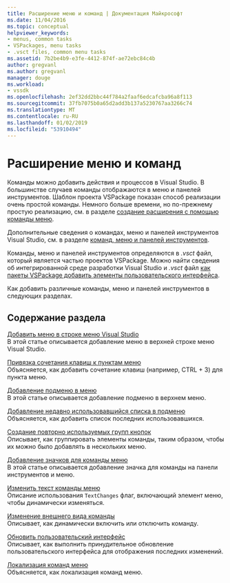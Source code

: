 ```yaml
---
title: Расширение меню и команд | Документация Майкрософт
ms.date: 11/04/2016
ms.topic: conceptual
helpviewer_keywords:
- menus, common tasks
- VSPackages, menu tasks
- .vsct files, common menu tasks
ms.assetid: 7b2be4b9-e3fe-4412-874f-ae72ebc84c4b
author: gregvanl
ms.author: gregvanl
manager: douge
ms.workload:
- vssdk
ms.openlocfilehash: 2ef32dd2bbc44f784a2faaf6edcafcba96a8f113
ms.sourcegitcommit: 37fb7075b0a65d2add3b137a5230767aa3266c74
ms.translationtype: MT
ms.contentlocale: ru-RU
ms.lasthandoff: 01/02/2019
ms.locfileid: "53910494"
---
```

# <a name="extend-menus-and-commands"></a>Расширение меню и команд
Команды можно добавить действия и процессов в Visual Studio. В большинстве случаев команды отображаются в меню и панелей инструментов. Шаблон проекта VSPackage показан способ реализации очень простой команды. Немного больше времени, но по-прежнему простую реализацию, см. в разделе [создание расширения с помощью команды меню](../extensibility/creating-an-extension-with-a-menu-command.md).  
  
 Дополнительные сведения о командах, меню и панелей инструментов Visual Studio, см. в разделе [команд, меню и панелей инструментов](../extensibility/internals/commands-menus-and-toolbars.md).  
  
 Команды, меню и панелей инструментов определяются в *.vsct* файл, который является частью проектов VSPackage. Можно найти сведения об интегрированной среде разработки Visual Studio и *.vsct* файл [как пакеты VSPackage добавить элементы пользовательского интерфейса](../extensibility/internals/how-vspackages-add-user-interface-elements.md).  
  
 Как добавить различные команды, меню и панелей инструментов в следующих разделах.  
  
## <a name="in-this-section"></a>Содержание раздела  
 [Добавить меню в строке меню Visual Studio](../extensibility/adding-a-menu-to-the-visual-studio-menu-bar.md)  
 В этой статье описывается добавление меню в верхней строке меню Visual Studio.  
  
 [Привязка сочетания клавиш к пунктам меню](../extensibility/binding-keyboard-shortcuts-to-menu-items.md)  
 Объясняется, как добавить сочетание клавиш (например, CTRL + 3) для пункта меню.  
  
 [Добавление подменю в меню](../extensibility/adding-a-submenu-to-a-menu.md)  
 В этой статье описывается добавление подменю в верхнем меню.  
  
 [Добавление недавно использовавшийся списка в подменю](../extensibility/adding-a-most-recently-used-list-to-a-submenu.md)  
 Объясняется, как добавить список последних использовавшихся.  
  
 [Создание повторно используемых групп кнопок](../extensibility/creating-reusable-groups-of-buttons.md)  
 Описывает, как группировать элементы команды, таким образом, чтобы их можно было добавлять в нескольких меню.  
  
 [Добавление значков для команды меню](../extensibility/adding-icons-to-menu-commands.md)  
 В этой статье описывается добавление значка для команды на панели инструментов и меню.  
  
 [Изменить текст команды меню](../extensibility/changing-the-text-of-a-menu-command.md)  
 Описание использования `TextChanges` флаг, включающий элемент меню, чтобы динамически изменяться.  
  
 [Изменение внешнего вида команды](../extensibility/changing-the-appearance-of-a-command.md)  
 Описывает, как динамически включить или отключить команду.  
  
 [Обновить пользовательский интерфейс](../extensibility/updating-the-user-interface.md)  
 Описывает, как выполнить принудительное обновление пользовательского интерфейса для отображения последних изменений.  
  
 [Локализация команд меню](../extensibility/localizing-menu-commands.md)  
 Объясняется, как локализация команд меню.  